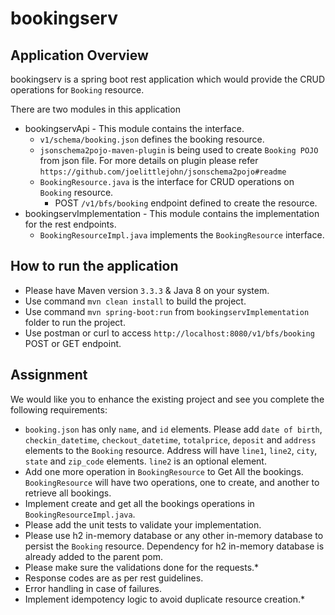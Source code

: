 # bookingserv

## Application Overview
bookingserv is a spring boot rest application which would provide the CRUD operations for `Booking` resource.

There are two modules in this application
- bookingservApi - This module contains the interface.
    - `v1/schema/booking.json` defines the booking resource.
    - `jsonschema2pojo-maven-plugin` is being used to create `Booking POJO` from json file. For more details on plugin please refer `https://github.com/joelittlejohn/jsonschema2pojo#readme`
    - `BookingResource.java` is the interface for CRUD operations on `Booking` resource.
        - POST `/v1/bfs/booking` endpoint defined to create the resource.
- bookingservImplementation - This module contains the implementation for the rest endpoints.
    - `BookingResourceImpl.java` implements the `BookingResource` interface.

## How to run the application
- Please have Maven version `3.3.3` & Java 8 on your system.
- Use command `mvn clean install` to build the project.
- Use command `mvn spring-boot:run` from `bookingservImplementation` folder to run the project.
- Use postman or curl to access `http://localhost:8080/v1/bfs/booking` POST or GET endpoint.

## Assignment
We would like you to enhance the existing project and see you complete the following requirements:

- `booking.json` has only `name`, and `id` elements. Please add `date of birth`, `checkin_datetime`, `checkout_datetime`, `totalprice`, `deposit` and `address` elements to the `Booking` resource. Address will have `line1`, `line2`, `city`, `state` and `zip_code` elements. `line2` is an optional element.
- Add one more operation in `BookingResource` to Get All the bookings. `BookingResource` will have two operations, one to create, and another to retrieve all bookings.
- Implement create and get all the bookings operations in `BookingResourceImpl.java`.
- Please add the unit tests to validate your implementation.
- Please use h2 in-memory database or any other in-memory database to persist the `Booking` resource. Dependency for h2 in-memory database is already added to the parent pom.
- Please make sure the validations done for the requests.*
- Response codes are as per rest guidelines.
- Error handling in case of failures.
- Implement idempotency logic to avoid duplicate resource creation.*


